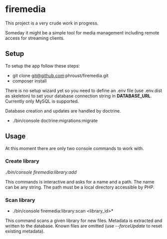 # firemedia

This project is a very crude work in progress.

Someday it might be a simple tool for media management including remote access for streaming clients.

## Setup
To setup the app follow these steps:
* git clone git@github.com:phroust/firemedia.git
* composer install

There is no setup wizard yet so you need to define an .env file (use .env.dist as skeleton) to set your database 
connection string in **DATABASE_URL**.
Currently only MySQL is supported.

Database creation and updates are handled by doctrine.
* ./bin/console doctrine:migrations:migrate

## Usage
At this moment there are only two console commands to work with.

### Create library
*./bin/console firemedia:library:add*

This commands is interactive and asks for a name and a path.
The name can be any string. 
The path must be a local directory accessible by PHP.

### Scan library
* ./bin/console firemedia:library:scan <library_id>*

This command scans a given library for new files. Metadata is extracted and written to the database. 
Known files are omitted (use *--forceUpdate* to reset existing metadata).

